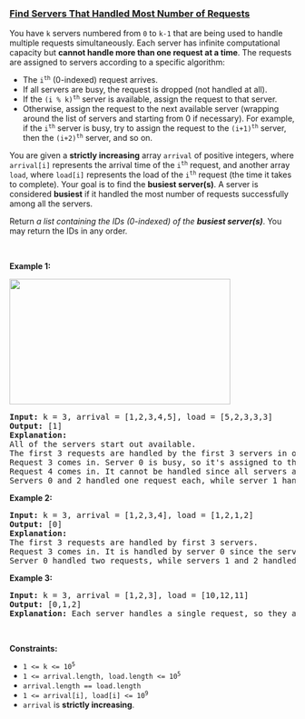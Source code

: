 ### [Find Servers That Handled Most Number of Requests](https://leetcode.com/problems/find-servers-that-handled-most-number-of-requests)

<p>You have <code>k</code> servers numbered from <code>0</code> to <code>k-1</code> that are being used to handle multiple requests simultaneously. Each server has infinite computational capacity but <strong>cannot handle more than one request at a time</strong>. The requests are assigned to servers according to a specific algorithm:</p>

<ul>
	<li>The <code>i<sup>th</sup></code> (0-indexed) request arrives.</li>
	<li>If all servers are busy, the request is dropped (not handled at all).</li>
	<li>If the <code>(i % k)<sup>th</sup></code> server is available, assign the request to that server.</li>
	<li>Otherwise, assign the request to the next available server (wrapping around the list of servers and starting from 0 if necessary). For example, if the <code>i<sup>th</sup></code> server is busy, try to assign the request to the <code>(i+1)<sup>th</sup></code> server, then the <code>(i+2)<sup>th</sup></code> server, and so on.</li>
</ul>

<p>You are given a <strong>strictly increasing</strong> array <code>arrival</code> of positive integers, where <code>arrival[i]</code> represents the arrival time of the <code>i<sup>th</sup></code> request, and another array <code>load</code>, where <code>load[i]</code> represents the load of the <code>i<sup>th</sup></code> request (the time it takes to complete). Your goal is to find the <strong>busiest server(s)</strong>. A server is considered <strong>busiest</strong> if it handled the most number of requests successfully among all the servers.</p>

<p>Return <em>a list containing the IDs (0-indexed) of the <strong>busiest server(s)</strong></em>. You may return the IDs in any order.</p>

<p>&nbsp;</p>
<p><strong>Example 1:</strong></p>
<img alt="" src="https://assets.leetcode.com/uploads/2020/09/08/load-1.png" style="width: 389px; height: 221px;" />
<pre>
<strong>Input:</strong> k = 3, arrival = [1,2,3,4,5], load = [5,2,3,3,3] 
<strong>Output:</strong> [1] 
<strong>Explanation:</strong> 
All of the servers start out available.
The first 3 requests are handled by the first 3 servers in order.
Request 3 comes in. Server 0 is busy, so it&#39;s assigned to the next available server, which is 1.
Request 4 comes in. It cannot be handled since all servers are busy, so it is dropped.
Servers 0 and 2 handled one request each, while server 1 handled two requests. Hence server 1 is the busiest server.
</pre>

<p><strong>Example 2:</strong></p>

<pre>
<strong>Input:</strong> k = 3, arrival = [1,2,3,4], load = [1,2,1,2]
<strong>Output:</strong> [0]
<strong>Explanation:</strong> 
The first 3 requests are handled by first 3 servers.
Request 3 comes in. It is handled by server 0 since the server is available.
Server 0 handled two requests, while servers 1 and 2 handled one request each. Hence server 0 is the busiest server.
</pre>

<p><strong>Example 3:</strong></p>

<pre>
<strong>Input:</strong> k = 3, arrival = [1,2,3], load = [10,12,11]
<strong>Output:</strong> [0,1,2]
<strong>Explanation:</strong> Each server handles a single request, so they are all considered the busiest.
</pre>

<p>&nbsp;</p>
<p><strong>Constraints:</strong></p>

<ul>
	<li><code>1 &lt;= k &lt;= 10<sup>5</sup></code></li>
	<li><code>1 &lt;= arrival.length, load.length &lt;= 10<sup>5</sup></code></li>
	<li><code>arrival.length == load.length</code></li>
	<li><code>1 &lt;= arrival[i], load[i] &lt;= 10<sup>9</sup></code></li>
	<li><code>arrival</code> is <strong>strictly increasing</strong>.</li>
</ul>
